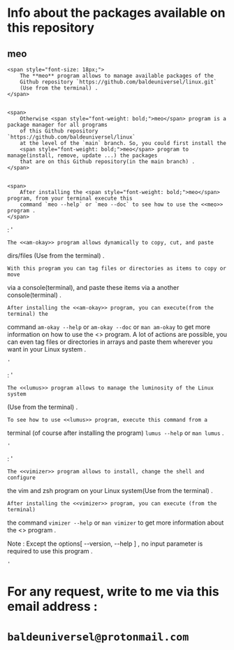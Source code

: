 # Info about the packages available on this repository

## meo

    <span style="font-size: 18px;">
        The **meo** program allows to manage available packages of the
        Github repository `https://github.com/baldeuniversel/linux.git`
        (Use from the terminal) .
    </span>


    <span>
        Otherwise <span style="font-weight: bold;">meo</span> program is a package manager for all programs
        of this Github repository `https://github.com/baldeuniversel/linux`
        at the level of the `main` branch. So, you could first install the
        <span style="font-weight: bold;">meo</span> program to manage(install, remove, update ...) the packages
        that are on this Github repository(in the main branch) .
    </span>


    <span>
        After installing the <span style="font-weight: bold;">meo</span> program, from your terminal execute this
        command `meo --help` or `meo --doc` to see how to use the <<meo>> program .
    </span>






:   ' 

    The <<am-okay>> program allows dynamically to copy, cut, and paste 
dirs/files (Use from the terminal) .

    With this program you can tag files or directories as items to copy or move 
via a console(terminal), and paste these items via a another console(terminal) .

    After installing the <<am-okay>> program, you can execute(from the terminal) the 
command `am-okay --help` or `am-okay --doc` or `man am-okay` to get more information 
on how to use the <<am-okay>> program. A lot of actions are possible, you can even tag 
files or directories in arrays and paste them wherever you want in your Linux system .

    '





:   '

    The <<lumus>> program allows to manage the luminosity of the Linux system 
(Use from the terminal) .

    To see how to use <<lumus>> program, execute this command from a 
terminal (of course after installing the program) `lumus --help` or `man lumus` .

    '





:   '

    The <<vimizer>> program allows to install, change the shell and configure 
the vim and zsh program on your Linux system(Use from the terminal) .

    After installing the <<vimizer>> program, you can execute (from the terminal) 
the command `vimizer --help` or `man vimizer` to get more information about the 
<<vimizer>> program .

Note : Except the options[ --version, --help ] , no input parameter is required 
to use this program .

    '





#####
#####
#####
#
#   For any request, write to me via this email address : 
# `baldeuniversel@protonmail.com`
#
#####
#####
#####
